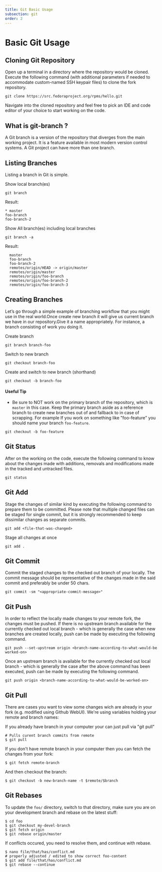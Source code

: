 ```yaml
---
title: Git Basic Usage
subsection: git
order: 2
---
```


# Basic Git Usage


## Cloning Git Repository
Open up a terminal in a directory where the repository would be cloned. Execute the following command (with additional parameters if needed to accommodate custom-named SSH keypair files) to clone the fork repository.

```
git clone https://src.fedoraproject.org/rpms/hello.git
```

Navigate into the cloned repository and feel free to pick an IDE and code editor of your choice to start working on the code.

## What is git-branch ?

A Git branch is a version of the repository that diverges from the main working project. It is a feature available in most modern version control systems. A Git project can have more than one branch.


## Listing Branches

Listing a branch in Git is simple.


Show local branch(es)
```
git branch
```

Result:

```
* master
foo-branch
foo-branch-2
```

Show All branch(es) including local branches

```
git branch -a
```
Result:

```
  master
  foo-branch
  foo-branch-2
  remotes/origin/HEAD -> origin/master
  remotes/origin/master
  remotes/origin/foo-branch
  remotes/origin/foo-branch-2
  remotes/origin/foo-branch-3

```

## Creating Branches

Let’s go through a simple example of branching workflow that you might use in the real world.Once create new branch it will give us current branch we have in our repository.Give it a name appropriately. For instance, a branch consisting of work you doing it.



Create branch
```
git branch branch-foo
```

Switch to new branch

```
git checkout branch-foo
```

Create and switch to new branch (shorthand)

```
git checkout -b branch-foo
```

#### Useful Tip
* Be sure to NOT work on the primary branch of the repository, which is `master` in this case. Keep the primary branch aside as a reference branch to create new branches out of and fallback to in case of scrapping. For example If you work on something like "foo-feature" you should name your branch  `foo-feature`.

```
git checkout -b foo-feature
```

## Git Status

After on the working on the code, execute the following command to know about the changes made with additions, removals and modifications made in the tracked and untracked files.

```
git status
```

## Git Add

Stage the changes of similar kind by executing the following command to prepare them to be committed. Please note that multiple changed files can be staged for single commit, but it is strongly recommended to keep dissimilar changes as separate commits.

```
git add <file-that-was-changed>
```

Stage all changes at once

```
git add .
```

## Git Commit

Commit the staged changes to the checked out branch of your locally. The commit message should be representative of the changes made  in the said commit and preferably be under 50 chars.

```
git commit -sm "<appropriate-commit-message>"
```

## Git Push

In order to reflect the locally made changes to your remote fork, the changes must be pushed. If there is no upstream branch available for the currently checked out local branch - which is generally the case when new branches are created locally, push can be made by executing the following command.

```
git push --set-upstream origin <branch-name-according-to-what-would-be worked-on>
```

Once an upstream branch is available for the currently checked out local branch - which is generally the case after the above command has been executed, push can be made by executing the following command.

```
git push origin <branch-name-according-to-what-would-be-worked-on>
```

## Git Pull

There are cases you want to view some changes wich are already in your fork (e.g. modified using Github WebUI). We're using variables holding your remote and branch names:

If you already have branch in your computer your can just pull via "git pull"

```
# Pulls curent branch commits from remote
$ git pull 
```

If you don't have remote branch in your computer then you can fetch the changes from your fork:

```
$ git fetch remote-branch
```

And then checkout the branch:

```
$ git checkout -b new-branch-name -t $remote/$branch 
```

## Git Rebases

To update the `foo/` directory, switch to that directory, make sure you are on your development branch and rebase on the latest stuff:

```
$ cd foo
$ git checkout my-devel-branch
$ git fetch origin
$ git rebase origin/master
```

If conflicts occured, you need to resolve them, and continue with rebase.

```
$ nano file/that/has/conflict.md
# properly adjusted / edited to show correct foo-content
$ git add file/that/has/conflict.md
$ git rebase --continue
``` 
